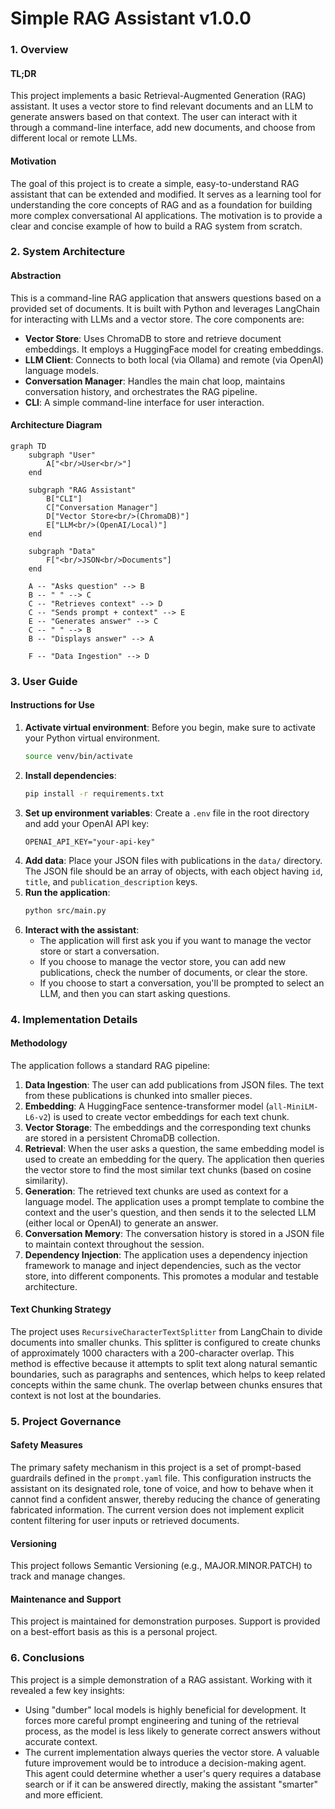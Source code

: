 # Simple RAG Assistant v1.0.0

### 1. Overview

#### TL;DR

This project implements a basic Retrieval-Augmented Generation (RAG) assistant. It uses a vector store to find relevant documents and an LLM to generate answers based on that context. The user can interact with it through a command-line interface, add new documents, and choose from different local or remote LLMs.

#### Motivation

The goal of this project is to create a simple, easy-to-understand RAG assistant that can be extended and modified. It serves as a learning tool for understanding the core concepts of RAG and as a foundation for building more complex conversational AI applications. The motivation is to provide a clear and concise example of how to build a RAG system from scratch.

### 2. System Architecture

#### Abstraction

This is a command-line RAG application that answers questions based on a provided set of documents. It is built with Python and leverages LangChain for interacting with LLMs and a vector store. The core components are:

- **Vector Store**: Uses ChromaDB to store and retrieve document embeddings. It employs a HuggingFace model for creating embeddings.
- **LLM Client**: Connects to both local (via Ollama) and remote (via OpenAI) language models.
- **Conversation Manager**: Handles the main chat loop, maintains conversation history, and orchestrates the RAG pipeline.
- **CLI**: A simple command-line interface for user interaction.

#### Architecture Diagram

```mermaid
graph TD
    subgraph "User"
        A["<br/>User<br/>"]
    end

    subgraph "RAG Assistant"
        B["CLI"]
        C["Conversation Manager"]
        D["Vector Store<br/>(ChromaDB)"]
        E["LLM<br/>(OpenAI/Local)"]
    end

    subgraph "Data"
        F["<br/>JSON<br/>Documents"]
    end

    A -- "Asks question" --> B
    B -- " " --> C
    C -- "Retrieves context" --> D
    C -- "Sends prompt + context" --> E
    E -- "Generates answer" --> C
    C -- " " --> B
    B -- "Displays answer" --> A

    F -- "Data Ingestion" --> D
```

### 3. User Guide

#### Instructions for Use

1.  **Activate virtual environment**:
    Before you begin, make sure to activate your Python virtual environment.
    ```bash
    source venv/bin/activate
    ```
2.  **Install dependencies**:
    ```bash
    pip install -r requirements.txt
    ```
3.  **Set up environment variables**:
    Create a `.env` file in the root directory and add your OpenAI API key:
    ```
    OPENAI_API_KEY="your-api-key"
    ```
4.  **Add data**:
    Place your JSON files with publications in the `data/` directory. The JSON file should be an array of objects, with each object having `id`, `title`, and `publication_description` keys.
5.  **Run the application**:
    ```bash
    python src/main.py
    ```
6.  **Interact with the assistant**:
    - The application will first ask you if you want to manage the vector store or start a conversation.
    - If you choose to manage the vector store, you can add new publications, check the number of documents, or clear the store.
    - If you choose to start a conversation, you'll be prompted to select an LLM, and then you can start asking questions.

### 4. Implementation Details

#### Methodology

The application follows a standard RAG pipeline:

1.  **Data Ingestion**: The user can add publications from JSON files. The text from these publications is chunked into smaller pieces.
2.  **Embedding**: A HuggingFace sentence-transformer model (`all-MiniLM-L6-v2`) is used to create vector embeddings for each text chunk.
3.  **Vector Storage**: The embeddings and the corresponding text chunks are stored in a persistent ChromaDB collection.
4.  **Retrieval**: When the user asks a question, the same embedding model is used to create an embedding for the query. The application then queries the vector store to find the most similar text chunks (based on cosine similarity).
5.  **Generation**: The retrieved text chunks are used as context for a language model. The application uses a prompt template to combine the context and the user's question, and then sends it to the selected LLM (either local or OpenAI) to generate an answer.
6.  **Conversation Memory**: The conversation history is stored in a JSON file to maintain context throughout the session.
7.  **Dependency Injection**: The application uses a dependency injection framework to manage and inject dependencies, such as the vector store, into different components. This promotes a modular and testable architecture.

#### Text Chunking Strategy

The project uses `RecursiveCharacterTextSplitter` from LangChain to divide documents into smaller chunks. This splitter is configured to create chunks of approximately 1000 characters with a 200-character overlap. This method is effective because it attempts to split text along natural semantic boundaries, such as paragraphs and sentences, which helps to keep related concepts within the same chunk. The overlap between chunks ensures that context is not lost at the boundaries.

### 5. Project Governance

#### Safety Measures

The primary safety mechanism in this project is a set of prompt-based guardrails defined in the `prompt.yaml` file. This configuration instructs the assistant on its designated role, tone of voice, and how to behave when it cannot find a confident answer, thereby reducing the chance of generating fabricated information. The current version does not implement explicit content filtering for user inputs or retrieved documents.

#### Versioning

This project follows Semantic Versioning (e.g., MAJOR.MINOR.PATCH) to track and manage changes.

#### Maintenance and Support

This project is maintained for demonstration purposes. Support is provided on a best-effort basis as this is a personal project.

### 6. Conclusions

This project is a simple demonstration of a RAG assistant. Working with it revealed a few key insights:

- Using "dumber" local models is highly beneficial for development. It forces more careful prompt engineering and tuning of the retrieval process, as the model is less likely to generate correct answers without accurate context.
- The current implementation always queries the vector store. A valuable future improvement would be to introduce a decision-making agent. This agent could determine whether a user's query requires a database search or if it can be answered directly, making the assistant "smarter" and more efficient.
